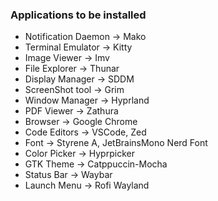 ### Applications to be installed

- Notification Daemon -> Mako
- Terminal Emulator -> Kitty
- Image Viewer -> Imv
- File Explorer -> Thunar
- Display Manager -> SDDM
- ScreenShot tool -> Grim
- Window Manager -> Hyprland
- PDF Viewer -> Zathura
- Browser -> Google Chrome
- Code Editors -> VSCode, Zed
- Font -> Styrene A, JetBrainsMono Nerd Font
- Color Picker -> Hyprpicker
- GTK Theme -> Catppuccin-Mocha
- Status Bar -> Waybar
- Launch Menu -> Rofi Wayland
